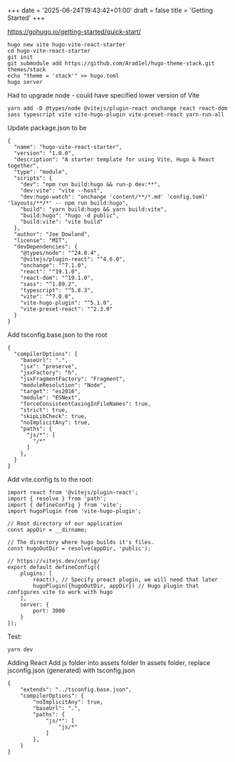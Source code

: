+++
date = '2025-06-24T19:43:42+01:00'
draft = false
title = 'Getting Started'
+++

https://gohugo.io/getting-started/quick-start/
```
hugo new site hugo-vite-react-starter
cd hugo-vite-react-starter
git init
git submodule add https://github.com/Arad1el/hugo-theme-stack.git themes/stack
echo "theme = 'stack'" >> hugo.toml
hugo server
```

Had to upgrade node - could have specified lower version of Vite

```
yarn add -D @types/node @vitejs/plugin-react onchange react react-dom sass typescript vite vite-hugo-plugin vite-preset-react yarn-run-all
```

Update package.json to be
```
{
  "name": "hugo-vite-react-starter",
  "version": "1.0.0",
  "description": "A starter template for using Vite, Hugo & React together",
  "type": "module",
  "scripts": {
    "dev": "npm run build:hugo && run-p dev:**",
    "dev:vite": "vite --host",
    "dev:hugo-watch": "onchange 'content/**/*.md' 'config.toml' 'layouts/**/*' -- npm run build:hugo",
    "build": "yarn build:hugo && yarn build:vite",
    "build:hugo": "hugo -d public",
    "build:vite": "vite build"
  },
  "author": "Joe Dowland",
  "license": "MIT",
  "devDependencies": {
    "@types/node": "^24.0.4",
    "@vitejs/plugin-react": "^4.6.0",
    "onchange": "^7.1.0",
    "react": "^19.1.0",
    "react-dom": "^19.1.0",
    "sass": "^1.89.2",
    "typescript": "^5.8.3",
    "vite": "^7.0.0",
    "vite-hugo-plugin": "^5.1.0",
    "vite-preset-react": "^2.3.0"
  }
}
```

Add tsconfig.base.json to the root
```
{
  "compilerOptions": {
    "baseUrl": ".",
    "jsx": "preserve",
    "jsxFactory": "h",
    "jsxFragmentFactory": "Fragment",
    "moduleResolution": "Node",
    "target": "es2016",
    "module": "ESNext",
    "forceConsistentCasingInFileNames": true,
    "strict": true,
    "skipLibCheck": true,
    "noImplicitAny": true,
    "paths": {
      "js/*": [
        "/*"
      ]
    },
  }
}
```

Add vite.config.ts to the root:
```
import react from '@vitejs/plugin-react';
import { resolve } from 'path';
import { defineConfig } from 'vite';
import hugoPlugin from 'vite-hugo-plugin';

// Root directory of our application
const appDir = __dirname;

// The directory where hugo builds it's files.
const hugoOutDir = resolve(appDir, 'public');

// https://vitejs.dev/config/
export default defineConfig({
    plugins: [
        react(), // Specify preact plugin, we will need that later
        hugoPlugin({hugoOutDir, appDir}) // Hugo plugin that configures vite to work with hugo
    ],
    server: {
        port: 3000
    }
});
```

Test:
```
yarn dev
```

Adding React
Add js folder into assets folder
In assets folder, replace jsconfig.json (generated) with tsconfig.json
```
{
    "extends": "../tsconfig.base.json",
    "compilerOptions": {
        "noImplicitAny": true,
        "baseUrl": ".",
        "paths": {
            "js/*": [
                "js/*"
            ]
        },
    }
}
```